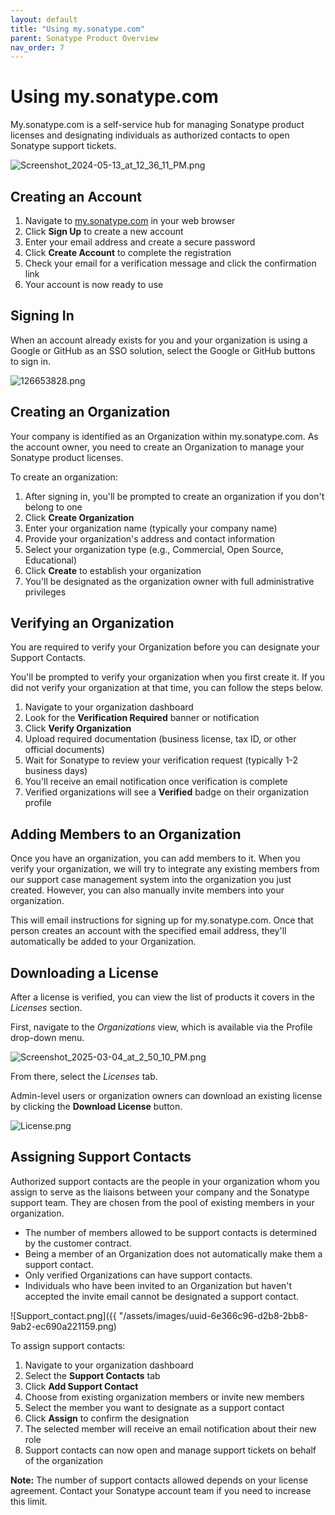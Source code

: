 ```yaml
---
layout: default
title: "Using my.sonatype.com"
parent: Sonatype Product Overview
nav_order: 7
---
```


# Using my.sonatype.com

My.sonatype.com is a self-service hub for managing Sonatype product licenses and designating individuals as authorized contacts to open Sonatype support tickets.

![Screenshot_2024-05-13_at_12_36_11_PM.png](/docs-at-surgery-poc/assets/images/uuid-da2bd971-21fd-79fc-2923-91bb187e453a.png)

## Creating an Account

1. Navigate to [my.sonatype.com](https://my.sonatype.com) in your web browser
2. Click **Sign Up** to create a new account
3. Enter your email address and create a secure password
4. Click **Create Account** to complete the registration
5. Check your email for a verification message and click the confirmation link
6. Your account is now ready to use

## Signing In

When an account already exists for you and your organization is using a Google or GitHub as an SSO solution, select the Google or GitHub buttons to sign in.

![126653828.png](/docs-at-surgery-poc/assets/images/uuid-bfda1544-3a55-b622-7755-4c2d55e86e4e.png)

## Creating an Organization

Your company is identified as an Organization within my.sonatype.com. As the account owner, you need to create an Organization to manage your Sonatype product licenses.

To create an organization:

1. After signing in, you'll be prompted to create an organization if you don't belong to one
2. Click **Create Organization**
3. Enter your organization name (typically your company name)
4. Provide your organization's address and contact information
5. Select your organization type (e.g., Commercial, Open Source, Educational)
6. Click **Create** to establish your organization
7. You'll be designated as the organization owner with full administrative privileges

## Verifying an Organization

You are required to verify your Organization before you can designate your Support Contacts.

You'll be prompted to verify your organization when you first create it. If you did not verify your organization at that time, you can follow the steps below.

1. Navigate to your organization dashboard
2. Look for the **Verification Required** banner or notification
3. Click **Verify Organization** 
4. Upload required documentation (business license, tax ID, or other official documents)
5. Wait for Sonatype to review your verification request (typically 1-2 business days)
6. You'll receive an email notification once verification is complete
7. Verified organizations will see a **Verified** badge on their organization profile

## Adding Members to an Organization

Once you have an organization, you can add members to it. When you verify your organization, we will try to integrate any existing members from our support case management system into the organization you just created. However, you can also manually invite members into your organization.

This will email instructions for signing up for my.sonatype.com. Once that person creates an account with the specified email address, they'll automatically be added to your Organization.

## Downloading a License

After a license is verified, you can view the list of products it covers in the *Licenses* section.

First, navigate to the *Organizations* view, which is available via the Profile drop-down menu.

![Screenshot_2025-03-04_at_2_50_10_PM.png](/docs-at-surgery-poc/assets/images/uuid-733a8727-a16b-5904-6a58-9c5cd115e0a7.png)

From there, select the *Licenses* tab.

Admin-level users or organization owners can download an existing license by clicking the **Download License** button.

![License.png](/docs-at-surgery-poc/assets/images/uuid-212146d8-d278-4141-31a4-f48fc39b489f.png)

## Assigning Support Contacts

Authorized support contacts are the people in your organization whom you assign to serve as the liaisons between your company and the Sonatype support team. They are chosen from the pool of existing members in your organization.

- The number of members allowed to be support contacts is determined by the customer contract.
- Being a member of an Organization does not automatically make them a support contact.
- Only verified Organizations can have support contacts.
- Individuals who have been invited to an Organization but haven't accepted the invite email cannot be designated a support contact.

![Support_contact.png]({{ "/assets/images/uuid-6e366c96-d2b8-2bb8-9ab2-ec690a221159.png)

To assign support contacts:

1. Navigate to your organization dashboard
2. Select the **Support Contacts** tab
3. Click **Add Support Contact**
4. Choose from existing organization members or invite new members
5. Select the member you want to designate as a support contact
6. Click **Assign** to confirm the designation
7. The selected member will receive an email notification about their new role
8. Support contacts can now open and manage support tickets on behalf of the organization

**Note:** The number of support contacts allowed depends on your license agreement. Contact your Sonatype account team if you need to increase this limit.
